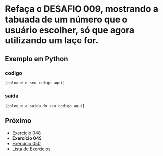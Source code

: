 # Refaça o DESAFIO 009, mostrando a tabuada de um número que o usuário escolher, só que agora utilizando um laço for.

## Exemplo em Python

### codigo

``` python
[coloque o seu codigo aqui]
```

### saida

```
[coloque a saida do seu codigo aqui]
```

## Próximo

- [Exercício 048](../../048/python)
- **Exercício 049**
- [Exercício 050](../../050/python)
- [Lista de Exercicios](../../)

